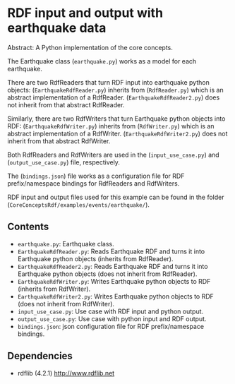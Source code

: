 RDF input and output with earthquake data
==================================================

Abstract: A Python implementation of the core concepts.

The Earthquake class (`earthquake.py`) works as a model for each earthquake.

There are two RdfReaders that turn RDF input into earthquake python objects:
(`EarthquakeRdfReader.py`) inherits from (`RdfReader.py`) which is an abstract implementation of a RdfReader.
(`EarthquakeRdfReader2.py`) does not inherit from that abstract RdfReader.

Similarly, there are two RdfWriters that turn Earthquake python objects into RDF:
(`EarthquakeRdfWriter.py`) inherits from (`RdfWriter.py`) which is an abstract implementation of a RdfWriter.
(`EarthquakeRdfWriter2.py`) does not inherit from that abstract RdfWriter.

Both RdfReaders and RdfWriters are used in the (`input_use_case.py`) and (`output_use_case.py`) file, respectively.

The (`bindings.json`) file works as a configuration file for RDF prefix/namespace bindings for RdfReaders and RdfWriters.

RDF input and output files used for this example can be found in the folder (`CoreConceptsRdf/examples/events/earthquake/`).

Contents
----------------------

* `earthquake.py`: Earthquake class.
* `EarthquakeRdfReader.py`: Reads Earthquake RDF and turns it into Earthquake python objects (inherits from RdfReader).
* `EarthquakeRdfReader2.py`: Reads Earthquake RDF and turns it into Earthquake python objects (does not inherit from RdfReader).
* `EarthquakeRdfWriter.py`: Writes Earthquake python objects to RDF (inherits from RdfWriter).
* `EarthquakeRdfWriter2.py`: Writes Earthquake python objects to RDF (does not inherit from RdfWriter).
* `input_use_case.py`: Use case with RDF input and python output.
* `output_use_case.py`: Use case with python input and RDF output.
* `bindings.json`: json configuration file for RDF prefix/namespace bindings.

Dependencies
----------------------

* rdflib (4.2.1) <http://www.rdflib.net>
